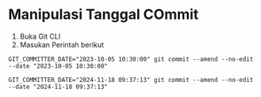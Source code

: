 # Manipulasi Tanggal COmmit
1. Buka Git CLI
2. Masukan Perintah berikut
```
GIT_COMMITTER_DATE="2023-10-05 10:30:00" git commit --amend --no-edit --date "2023-10-05 10:30:00"
```

```
GIT_COMMITTER_DATE="2024-11-18 09:37:13" git commit --amend --no-edit --date "2024-11-18 09:37:13"
```
